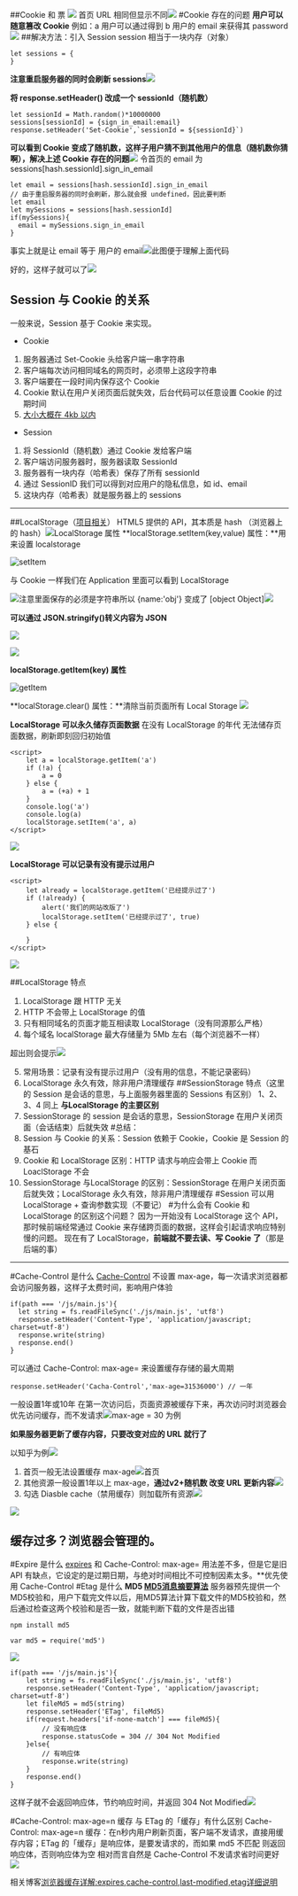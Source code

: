 ##Cookie 和 票
![](https://upload-images.jianshu.io/upload_images/7094266-b8737221fb88886b.png?imageMogr2/auto-orient/strip%7CimageView2/2/w/1240)
首页 URL 相同但显示不同![](https://upload-images.jianshu.io/upload_images/7094266-c93da59a198af037.png?imageMogr2/auto-orient/strip%7CimageView2/2/w/1240)
#Cookie 存在的问题
**用户可以随意篡改 Cookie**
例如：a 用户可以通过得到 b 用户的 email 来获得其 password![](https://upload-images.jianshu.io/upload_images/7094266-5d0e61f59020da61.png?imageMogr2/auto-orient/strip%7CimageView2/2/w/1240)
##解决方法：引入 Session
session 相当于一块内存（对象）
```
let sessions = {
}
```
**注意重启服务器的同时会刷新 sessions**![](https://upload-images.jianshu.io/upload_images/7094266-f8c9b75d9cad9221.png?imageMogr2/auto-orient/strip%7CimageView2/2/w/1240)

**将 response.setHeader() 改成一个 sessionId（随机数）**
```
let sessionId = Math.random()*10000000
sessions[sessionId] = {sign_in_email:email}
response.setHeader('Set-Cookie',`sessionId = ${sessionId}`)
```
**可以看到 Cookie 变成了随机数，这样子用户猜不到其他用户的信息（随机数你猜啊），解决上述 Cookie 存在的问题**![](https://upload-images.jianshu.io/upload_images/7094266-c550834b71977499.png?imageMogr2/auto-orient/strip%7CimageView2/2/w/1240)
令首页的 email 为 sessions[hash.sessionId].sign_in_email

```
let email = sessions[hash.sessionId].sign_in_email
// 由于重启服务器的同时会刷新，那么就会报 undefined，因此要判断
let email
let mySessions = sessions[hash.sessionId]
if(mySessions){
  email = mySessions.sign_in_email
}
```
事实上就是让 email 等于 用户的 email![此图便于理解上面代码](https://upload-images.jianshu.io/upload_images/7094266-b589ea7a749b7905.png?imageMogr2/auto-orient/strip%7CimageView2/2/w/1240)

好的，这样子就可以了![](https://upload-images.jianshu.io/upload_images/7094266-0e9a7a3f15c1bbec.png?imageMogr2/auto-orient/strip%7CimageView2/2/w/1240)
## Session 与 Cookie 的关系
一般来说，Session 基于 Cookie 来实现。
- Cookie
1.  服务器通过 Set-Cookie 头给客户端一串字符串
2.  客户端每次访问相同域名的网页时，必须带上这段字符串
3.  客户端要在一段时间内保存这个 Cookie
4.  Cookie 默认在用户关闭页面后就失效，后台代码可以任意设置 Cookie 的过期时间
5.  [大小大概在 4kb 以内](https://stackoverflow.com/questions/640938/what-is-the-maximum-size-of-a-web-browsers-cookies-key "null")
- Session
1.  将 SessionId（随机数）通过 Cookie 发给客户端
2.  客户端访问服务器时，服务器读取 SessionId
3.  服务器有一块内存（哈希表）保存了所有 sessionId
4.  通过 SessionID 我们可以得到对应用户的隐私信息，如 id、email
5.  这块内存（哈希表）就是服务器上的 sessions
---
##LocalStorage（[项目相关](https://xiedaimala.com/tasks/4fb245e2-3194-455a-a0c3-56b85909ca91/video_tutorials/4f04adbb-6031-45c9-8dff-d2a0375a3460)）
HTML5 提供的 API，其本质是 hash （浏览器上的 hash）![LocalStorage 属性](https://upload-images.jianshu.io/upload_images/7094266-50e9c5006199370e.png?imageMogr2/auto-orient/strip%7CimageView2/2/w/1240)
**localStorage.setItem(key,value) 属性：**用来设置 localstorage

![setItem](https://upload-images.jianshu.io/upload_images/7094266-08cae8fc9894fbbf.png?imageMogr2/auto-orient/strip%7CimageView2/2/w/1240)

与 Cookie 一样我们在 Application 里面可以看到 LocalStorage

![](https://upload-images.jianshu.io/upload_images/7094266-0471e76057cc81ba.png?imageMogr2/auto-orient/strip%7CimageView2/2/w/1240)注意里面保存的必须是字符串所以 {name:'obj'} 变成了 [object Object]![](https://upload-images.jianshu.io/upload_images/7094266-c00a4f35ef1960c0.png?imageMogr2/auto-orient/strip%7CimageView2/2/w/1240)

**可以通过 JSON.stringify()转义内容为 JSON**

![](https://upload-images.jianshu.io/upload_images/7094266-58dcf10267442735.png?imageMogr2/auto-orient/strip%7CimageView2/2/w/1240)

![](https://upload-images.jianshu.io/upload_images/7094266-32ceb2692ecaa262.png?imageMogr2/auto-orient/strip%7CimageView2/2/w/1240)

**localStorage.getItem(key) 属性**

![getItem](https://upload-images.jianshu.io/upload_images/7094266-9aab595aaa366366.png?imageMogr2/auto-orient/strip%7CimageView2/2/w/1240)

**localStorage.clear() 属性：**清除当前页面所有 Local Storage
![](https://upload-images.jianshu.io/upload_images/7094266-ca50c216c92a6973.png?imageMogr2/auto-orient/strip%7CimageView2/2/w/1240)

**LocalStorage 可以永久储存页面数据**
在没有 LocalStorage 的年代 无法储存页面数据，刷新即刻回归初始值
```
<script>
    let a = localStorage.getItem('a')
    if (!a) {
        a = 0
    } else {
        a = (+a) + 1
    }
    console.log('a')
    console.log(a)
    localStorage.setItem('a', a)
</script>
```
![](https://upload-images.jianshu.io/upload_images/7094266-d9c1942cbb27a9b0.png?imageMogr2/auto-orient/strip%7CimageView2/2/w/1240)

**LocalStorage 可以记录有没有提示过用户**
```
<script>
    let already = localStorage.getItem('已经提示过了')
    if (!already) {
        alert('我们的网站改版了')
        localStorage.setItem('已经提示过了', true)
    } else {

    }
</script>
```
![](https://upload-images.jianshu.io/upload_images/7094266-a178887521a37c1a.png?imageMogr2/auto-orient/strip%7CimageView2/2/w/1240)

##LocalStorage 特点
1. LocalStorage 跟 HTTP 无关
2. HTTP 不会带上 LocalStorage 的值
3. 只有相同域名的页面才能互相读取 LocalStorage（没有同源那么严格）
4. 每个域名 localStorage 最大存储量为 5Mb 左右（每个浏览器不一样）

超出则会提示![](https://upload-images.jianshu.io/upload_images/7094266-b7dc2d7e6bdb0252.png?imageMogr2/auto-orient/strip%7CimageView2/2/w/1240)

5. 常用场景：记录有没有提示过用户（没有用的信息，不能记录密码）
6. LocalStorage 永久有效，除非用户清理缓存
##SessionStorage 特点（这里的 Session 是会话的意思，与上面服务器里面的 Sessions 有区别）
1、2、3、4 同上
**与LocalStorage 的主要区别**
5. SessionStorage 的 session 是会话的意思，SessionStorage 在用户关闭页面（会话结束）后就失效
#总结：
1. Session 与 Cookie 的关系：Session 依赖于 Cookie，Cookie 是 Session 的基石
2. Cookie 和 LocalStorage 区别：HTTP 请求与响应会带上 Cookie 而 LoaclStorage 不会
3. SessionStorage 与LocalStorage 的区别：SessionStorage 在用户关闭页面后就失效；LocalStorage 永久有效，除非用户清理缓存
#Session 可以用 LocalStorage + 查询参数实现（不要记）
#为什么会有 Cookie 和 LocalStorage 的区别这个问题？
因为一开始没有 LocalStorage 这个 API，那时候前端经常通过 Cookie 来存储跨页面的数据，这样会引起请求响应特别慢的问题。
现在有了 LocalStorage，**前端就不要去读、写 Cookie 了**（那是后端的事） 
---
#Cache-Control 是什么
[Cache-Control](https://developer.mozilla.org/zh-CN/docs/Web/HTTP/Headers/Cache-Control)
不设置 max-age，每一次请求浏览器都会访问服务器，这样子太费时间，影响用户体验
```
if(path === '/js/main.js'){
  let string = fs.readFileSync('./js/main.js', 'utf8')
  response.setHeader('Content-Type', 'application/javascript; charset=utf-8')
  response.write(string)
  response.end()
}
```
可以通过 Cache-Control: max-age=<seconds> 来设置缓存存储的最大周期
```
response.setHeader('Cacha-Control','max-age=31536000') // 一年
```
一般设置1年或10年
在第一次访问后，页面资源被缓存下来，再次访问时浏览器会优先访问缓存，而不发请求![max-age = 30 为例](https://upload-images.jianshu.io/upload_images/7094266-cf452960b1c7eb07.png?imageMogr2/auto-orient/strip%7CimageView2/2/w/1240)

**如果服务器更新了缓存内容，只要改变对应的 URL 就行了**

以知乎为例![](https://upload-images.jianshu.io/upload_images/7094266-58d085a8f08b4c39.png?imageMogr2/auto-orient/strip%7CimageView2/2/w/1240)
1. 首页一般无法设置缓存 max-age![首页](https://upload-images.jianshu.io/upload_images/7094266-4cd71db0c6c2f463.png?imageMogr2/auto-orient/strip%7CimageView2/2/w/1240)
2. 其他资源一般设置1年以上 max-age，**通过v2+随机数 改变 URL 更新内容**![](https://upload-images.jianshu.io/upload_images/7094266-65c5407d96a5596a.png?imageMogr2/auto-orient/strip%7CimageView2/2/w/1240)
3. 勾选 Diasble cache（禁用缓存）则加载所有资源![](https://upload-images.jianshu.io/upload_images/7094266-35699c151b8be203.png?imageMogr2/auto-orient/strip%7CimageView2/2/w/1240)

![](https://upload-images.jianshu.io/upload_images/7094266-c91a66a600f99f85.png?imageMogr2/auto-orient/strip%7CimageView2/2/w/1240)

缓存过多？浏览器会管理的。
---
#Expire 是什么
[expires](https://developer.mozilla.org/zh-CN/docs/Web/HTTP/Headers/Expires) 和 Cache-Control: max-age=<seconds> 用法差不多，但是它是旧 API 有缺点，它设定的是过期日期，与绝对时间相比不可控制因素太多。**优先使用 Cache-Control
#Etag 是什么
**MD5 [MD5消息摘要算法](https://zh.wikipedia.org/wiki/MD5)**
服务器预先提供一个MD5校验和，用户下载完文件以后，用MD5算法计算下载文件的MD5校验和，然后通过检查这两个校验和是否一致，就能判断下载的文件是否出错
```
npm install md5
```
```
var md5 = require('md5')
```
![](https://upload-images.jianshu.io/upload_images/7094266-196def954debc48e.png?imageMogr2/auto-orient/strip%7CimageView2/2/w/1240)
```
if(path === '/js/main.js'){
    let string = fs.readFileSync('./js/main.js', 'utf8')
    response.setHeader('Content-Type', 'application/javascript; charset=utf-8')
    let fileMd5 = md5(string)
    response.setHeader('ETag', fileMd5)
    if(request.headers['if-none-match'] === fileMd5){
        // 没有响应体
        response.statusCode = 304 // 304 Not Modified
    }else{
        // 有响应体
        response.write(string)
    }
    response.end()
}
```
这样子就不会返回响应体，节约响应时间，并返回 304 Not Modified![](https://upload-images.jianshu.io/upload_images/7094266-2c33a718b5e934b6.png?imageMogr2/auto-orient/strip%7CimageView2/2/w/1240)

#Cache-Control: max-age=n 缓存 与 ETag 的「缓存」有什么区别
Cache-Control: max-age=n 缓存：在n秒内用户刷新页面，客户端不发请求，直接用缓存内容；ETag 的「缓存」是响应体，是要发请求的，而如果 md5 不匹配 则返回响应体，否则响应体为空
相对而言自然是 Cache-Control 不发请求省时间更好
![](https://upload-images.jianshu.io/upload_images/7094266-50f857220eb18574.png?imageMogr2/auto-orient/strip%7CimageView2/2/w/1240)

相关博客[浏览器缓存详解:expires,cache-control,last-modified,etag详细说明](https://blog.csdn.net/eroswang/article/details/8302191)
